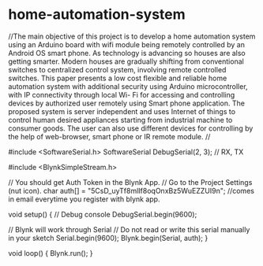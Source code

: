 # home-automation-system
//The main objective of this project is to develop a home automation system using an Arduino board with wifi module being remotely controlled by an Android OS smart phone. As technology is advancing so houses are also getting smarter. Modern houses are gradually shifting from conventional switches to centralized control system, involving remote controlled switches. This paper presents a low cost flexible and reliable home automation system with additional security using Arduino microcontroller, with IP connectivity through local Wi- Fi for accessing and controlling devices by authorized user remotely using Smart phone application. The proposed system is server independent and uses Internet of things to control human desired appliances starting from industrial machine to consumer goods. The user can also use different devices for controlling by the help of web-browser, smart phone or IR remote module.  //

#include <SoftwareSerial.h>
SoftwareSerial DebugSerial(2, 3); // RX, TX

#include <BlynkSimpleStream.h>

// You should get Auth Token in the Blynk App.
// Go to the Project Settings (nut icon).
char auth[] = "5CsD_uyTf8mlIf8oqOnxBz5WuEZZUI9n"; //comes in email everytime you register with blynk app. 


void setup()
{
  // Debug console
  DebugSerial.begin(9600);

  // Blynk will work through Serial
  // Do not read or write this serial manually in your sketch
  Serial.begin(9600);
  Blynk.begin(Serial, auth);
}

void loop()
{
  Blynk.run();
}
